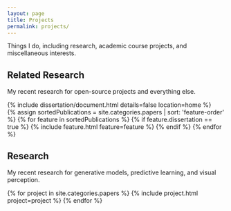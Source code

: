 ```yaml
---
layout: page
title: Projects
permalink: projects/
---
```


Things I do, including research, academic course projects, and miscellaneous interests.

## Related Research

My recent research for open-source projects and everything else.

<div class="cover-wrapper cover-wrapper-1-col l-middle">
	{% include dissertation/document.html details=false location=home %}
</div>

<div class="cover-wrapper cover-wrapper-3-col l-middle">
	{% assign sortedPublications = site.categories.papers | sort: 'feature-order' %}
	{% for feature in sortedPublications %}
		{% if feature.dissertation == true %}
			{% include feature.html feature=feature %}
		{% endif %}
	{% endfor %}
</div>

<div class="project-spacer-small"></div>

## Research

My recent research for generative models, predictive learning, and visual perception.

<div class="project-spacer-small"></div>

<div class="l-middle project-grid">
    {% for project in site.categories.papers %}
    {% include project.html project=project %}
    {% endfor %}
</div>

<div class="project-spacer"></div>

